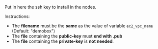 Put in here the ssh key to install in the nodes.  

Instructions:
- The **filename** must be the **same** as the value of variable `ec2_vpc_name` (Default: "demobox")  
- The **file** containing the **public-key** must **end with .pub**
- The **file** containing the **private-key** is **not needed**.